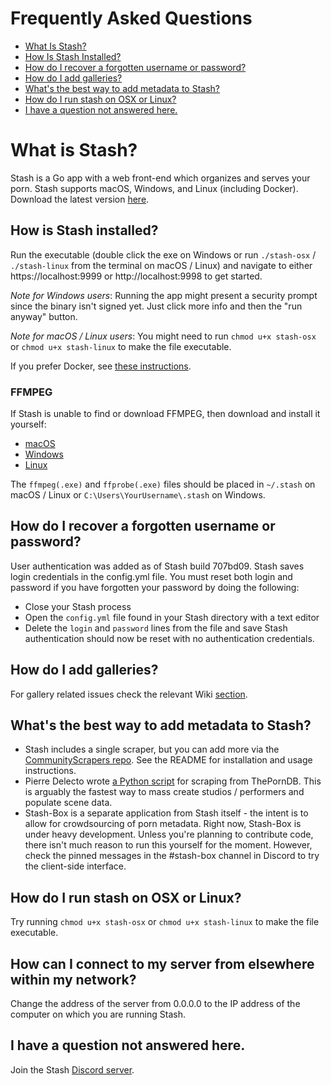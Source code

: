 # Frequently Asked Questions
- [What Is Stash?](#what-is-stash)
- [How Is Stash Installed?](#how-is-stash-installed)
- [How do I recover a forgotten username or password?](#how-do-i-recover-a-forgotten-username-or-password)
- [How do I add galleries?](#how-do-i-add-galleries)
- [What's the best way to add metadata to Stash?](#whats-the-best-way-to-add-metadata-to-stash)
- [How do I run stash on OSX or Linux?](#how-do-i-run-stash-on-osx-or-linux)
- [I have a question not answered here.](#i-have-a-question-not-answered-here)

# What is Stash?
Stash is a Go app with a web front-end which organizes and serves your porn. Stash supports macOS, Windows, and Linux (including Docker). Download the latest version [here](https://github.com/stashapp/stash/releases).

## How is Stash installed?
Run the executable (double click the exe on Windows or run `./stash-osx` / `./stash-linux` from the terminal on macOS / Linux) and navigate to either https://localhost:9999 or http://localhost:9998 to get started.

_Note for Windows users_: Running the app might present a security prompt since the binary isn't signed yet. Just click more info and then the "run anyway" button.

_Note for macOS / Linux users_: You might need to run `chmod u+x stash-osx` or `chmod u+x stash-linux` to make the file executable.

If you prefer Docker, see [these instructions](https://github.com/stashapp/stash/blob/develop/docker/production/README.md).

### FFMPEG
If Stash is unable to find or download FFMPEG, then download and install it yourself:

* [macOS](https://ffmpeg.zeranoe.com/builds/macos64/static/ffmpeg-4.0-macos64-static.zip)
* [Windows](https://ffmpeg.zeranoe.com/builds/win64/static/ffmpeg-4.0-win64-static.zip)
* [Linux](https://johnvansickle.com/ffmpeg/releases/ffmpeg-release-amd64-static.tar.xz)

The `ffmpeg(.exe)` and `ffprobe(.exe)` files should be placed in `~/.stash` on macOS / Linux or `C:\Users\YourUsername\.stash` on Windows.

## How do I recover a forgotten username or password?
User authentication was added as of Stash build 707bd09. Stash saves login credentials in the config.yml file. You must reset both login and password if you have forgotten your password by doing the following:
* Close your Stash process
* Open the `config.yml` file found in your Stash directory with a text editor
* Delete the `login` and `password` lines from the file and save
Stash authentication should now be reset with no authentication credentials.

## How do I add galleries?
For gallery related issues check the relevant Wiki [section](https://github.com/stashapp/stash/wiki/Galleries).

## What's the best way to add metadata to Stash?

* Stash includes a single scraper, but you can add more via the [CommunityScrapers repo](https://github.com/stashapp/CommunityScrapers). See the README for installation and usage instructions.
* Pierre Delecto wrote [a Python script](https://github.com/pierre-delecto/stash_theporndb_scraper) for scraping from ThePornDB. This is arguably the fastest way to mass create studios / performers and populate scene data.
* Stash-Box is a separate application from Stash itself - the intent is to allow for crowdsourcing of porn metadata. Right now, Stash-Box is under heavy development. Unless you're planning to contribute code, there isn't much reason to run this yourself for the moment. However, check the pinned messages in the #stash-box channel in Discord to try the client-side interface.

## How do I run stash on OSX or Linux?

Try running `chmod u+x stash-osx` or `chmod u+x stash-linux` to make the file executable.

## How can I connect to my server from elsewhere within my network?

Change the address of the server from 0.0.0.0 to the IP address of the computer on which you are running Stash.

## I have a question not answered here.
Join the Stash [Discord server](https://discord.gg/2TsNFKt).